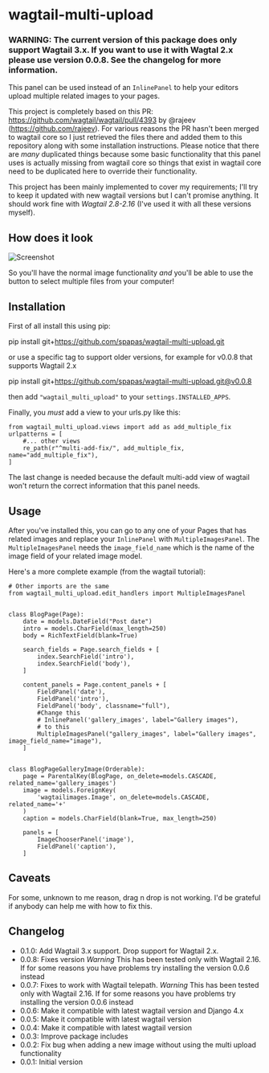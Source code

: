 # wagtail-multi-upload

### WARNING: The current version of this package does only support Wagtail 3.x. If you want to use it with Wagtal 2.x please use version 0.0.8. See the changelog for more information.

This panel can be used instead of an `InlinePanel` to help your editors upload multiple related images to your pages. 

This project is completely based on this PR: https://github.com/wagtail/wagtail/pull/4393 by @rajeev (https://github.com/rajeev). For various reasons the PR hasn't been merged to wagtail core so I just retrieved the files there and added them to this repository along with some installation instructions. Please notice that there are *many* duplicated things because some basic functionality that this panel uses is actually missing from wagtail core so things that exist in wagtail core need to be duplicated here to override their functionality.

This project has been mainly implemented to cover my requirements; I'll try to keep it updated with new wagtail versions but I can't promise anything. It should work fine with *Wagtail 2.8-2.16* (I've used it with all these versions myself).

How does it look
----------------

![Screenshot](https://raw.githubusercontent.com/spapas/wagtail-multi-upload/master/showme.png)

So you'll have the normal image functionality *and* you'll be able to use the button to select multiple files from your computer!

Installation
------------

First of all install this using pip:

pip install git+https://github.com/spapas/wagtail-multi-upload.git

or use a specific tag to support older versions, for example for v0.0.8 that supports Wagtail 2.x

pip install git+https://github.com/spapas/wagtail-multi-upload.git@v0.0.8

then add `"wagtail_multi_upload"` to your `settings.INSTALLED_APPS`. 

Finally, you *must* add a view to your urls.py like this:

```
from wagtail_multi_upload.views import add as add_multiple_fix
urlpatterns = [
    #... other views
    re_path(r"^multi-add-fix/", add_multiple_fix, name="add_multiple_fix"),
]
```

The last change is needed because the default multi-add view of wagtail won't return the correct information that this panel needs.

Usage
-----

After you've installed this, you can go to any one of your Pages that has related images and replace your `InlinePanel` with 
`MultipleImagesPanel`. The `MultipleImagesPanel` needs the `image_field_name` which is the name of the image field of your related image
model.

Here's a more complete example (from the wagtail tutorial):

```
# Other imports are the same
from wagtail_multi_upload.edit_handlers import MultipleImagesPanel


class BlogPage(Page):
    date = models.DateField("Post date")
    intro = models.CharField(max_length=250)
    body = RichTextField(blank=True)

    search_fields = Page.search_fields + [
        index.SearchField('intro'),
        index.SearchField('body'),
    ]

    content_panels = Page.content_panels + [
        FieldPanel('date'),
        FieldPanel('intro'),
        FieldPanel('body', classname="full"),
        #Change this 
        # InlinePanel('gallery_images', label="Gallery images"),
        # to this
        MultipleImagesPanel("gallery_images", label="Gallery images", image_field_name="image"),
    ]


class BlogPageGalleryImage(Orderable):
    page = ParentalKey(BlogPage, on_delete=models.CASCADE, related_name='gallery_images')
    image = models.ForeignKey(
        'wagtailimages.Image', on_delete=models.CASCADE, related_name='+'
    )
    caption = models.CharField(blank=True, max_length=250)

    panels = [
        ImageChooserPanel('image'),
        FieldPanel('caption'),
    ]
```    

Caveats
-------

For some, unknown to me reason, drag n drop is not working. I'd be grateful if anybody can help me with how to fix this.

Changelog
---------

* 0.1.0: Add Wagtail 3.x support. Drop support for Wagtail 2.x.
* 0.0.8: Fixes version *Warning* This has been tested only with Wagtail 2.16. If for some reasons you have problems try installing the version 0.0.6 instead
* 0.0.7: Fixes to work with Wagtail telepath. *Warning* This has been tested only with Wagtail 2.16. If for some reasons you have problems try installing the version 0.0.6 instead
* 0.0.6: Make it compatible with latest wagtail version and Django 4.x
* 0.0.5: Make it compatible with latest wagtail version
* 0.0.4: Make it compatible with latest wagtail version
* 0.0.3: Improve package includes
* 0.0.2: Fix bug when adding a new image without using the multi upload functionality
* 0.0.1: Initial version
